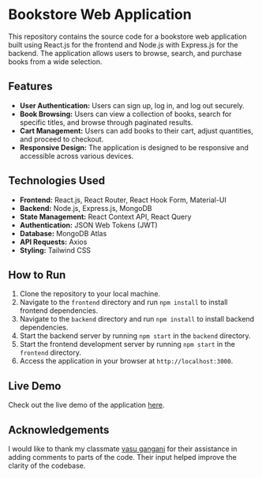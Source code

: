 # Bookstore Web Application

This repository contains the source code for a bookstore web application built using React.js for the frontend and Node.js with Express.js for the backend. The application allows users to browse, search, and purchase books from a wide selection.

## Features

- **User Authentication:** Users can sign up, log in, and log out securely.
- **Book Browsing:** Users can view a collection of books, search for specific titles, and browse through paginated results.
- **Cart Management:** Users can add books to their cart, adjust quantities, and proceed to checkout.
- **Responsive Design:** The application is designed to be responsive and accessible across various devices.

## Technologies Used

- **Frontend:** React.js, React Router, React Hook Form, Material-UI
- **Backend:** Node.js, Express.js, MongoDB
- **State Management:** React Context API, React Query
- **Authentication:** JSON Web Tokens (JWT)
- **Database:** MongoDB Atlas
- **API Requests:** Axios
- **Styling:** Tailwind CSS

## How to Run

1. Clone the repository to your local machine.
2. Navigate to the `frontend` directory and run `npm install` to install frontend dependencies.
3. Navigate to the `backend` directory and run `npm install` to install backend dependencies.
4. Start the backend server by running `npm start` in the `backend` directory.
5. Start the frontend development server by running `npm start` in the `frontend` directory.
6. Access the application in your browser at `http://localhost:3000`.

## Live Demo

Check out the live demo of the application [here](https://render-bookstore-v1-101.onrender.com/).

## Acknowledgements

I would like to thank my classmate [vasu gangani](https://github.com/vasugangani) for their assistance in adding comments to parts of the code. Their input helped improve the clarity of the codebase.



